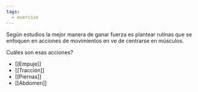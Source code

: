 ```yaml
---
tags:
  - exercise
---
```



Según estudios la mejor manera de ganar fuerza es plantear rutinas que se enfoquen en acciones de movimientos en ve de centrarse en músculos.

Cuáles son esas acciones? 
- [[Empuje]]
- [[Tracción]] 
- [[Piernas]] 
- [[Abdomen]]

